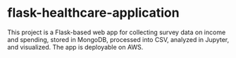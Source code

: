 # flask-healthcare-application
This project is a Flask-based web app for collecting survey data on income and spending, stored in MongoDB, processed into CSV, analyzed in Jupyter, and visualized. The app is deployable on AWS.
